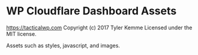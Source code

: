 # WP Cloudflare Dashboard Assets #
https://tacticalwp.com
Copyright (c) 2017 Tyler Kemme
Licensed under the MIT license.

Assets such as styles, javascript, and images.